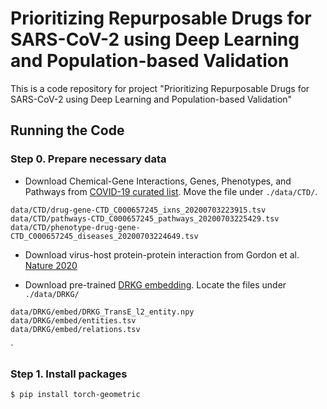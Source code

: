 # Prioritizing Repurposable Drugs for SARS-CoV-2 using Deep Learning and Population-based Validation
This is a code repository for project "Prioritizing Repurposable Drugs for SARS-CoV-2 using Deep Learning and Population-based Validation"

## Running the Code
### Step 0. Prepare necessary data
- Download Chemical-Gene Interactions, Genes, Phenotypes, and Pathways from [COVID-19 curated list](http://ctdbase.org/detail.go?type=disease&acc=MESH%3aC000657245). Move the file under `./data/CTD/`. 
```
data/CTD/drug-gene-CTD_C000657245_ixns_20200703223915.tsv
data/CTD/pathways-CTD_C000657245_pathways_20200703225429.tsv
data/CTD/phenotype-drug-gene-CTD_C000657245_diseases_20200703224649.tsv
```
- Download virus-host protein-protein interaction from Gordon et al. [Nature 2020](https://www.nature.com/articles/s41586-020-2286-9#Sec36)

- Download pre-trained [DRKG embedding](https://github.com/gnn4dr/DRKG).  Locate the files under `./data/DRKG/`
```
data/DRKG/embed/DRKG_TransE_l2_entity.npy
data/DRKG/embed/entities.tsv
data/DRKG/embed/relations.tsv
```


`
### Step 1. Install packages
`$ pip install torch-geometric`


